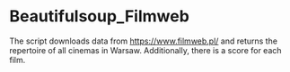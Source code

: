 # Beautifulsoup_Filmweb
The script downloads data from https://www.filmweb.pl/ and returns the repertoire of all cinemas in Warsaw. 
Additionally, there is a score for each film.
